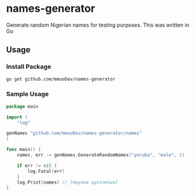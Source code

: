 # names-generator
Generate random Nigerian names for testing purposes. This was written in Go
## Usage

### Install Package

```bash
go get github.com/mmuoDev/names-generator
```

### Sample Usage

```go
package main

import (
	"log"

genNames "github.com/mmuoDev/names-generator/names"
)

func main() {
	names, err := genNames.GenerateRandomNames("yoruba", "male", 2)

	if err != nil {
		log.Fatal(err)
	}
	log.Print(names) // [mayowa ayotomiwa]
}
```
